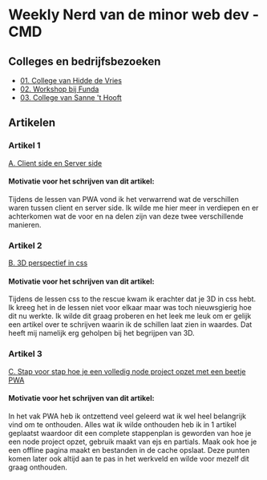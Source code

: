 # Weekly Nerd van de minor web dev - CMD

## Colleges en bedrijfsbezoeken
- [01. College van Hidde de Vries](https://github.com/ManoukK/weekly-nerd-1920/wiki/01.-College-van-Hidde-de-Vries)
- [02. Workshop bij Funda](https://github.com/ManoukK/weekly-nerd-1920/wiki/02.-Workshop-bij-Funda)
- [03. College van Sanne 't Hooft](https://github.com/ManoukK/weekly-nerd-1920/wiki/03.-College-van-Sanne-'t-Hooft)

## Artikelen 

### Artikel 1
[A. Client side en Server side](https://github.com/ManoukK/weekly-nerd-1920/wiki/A.-Client-side-en-Server-side)
#### Motivatie voor het schrijven van dit artikel: 
Tijdens de lessen van PWA vond ik het verwarrend wat de verschillen waren tussen client en server side. Ik wilde me hier meer in verdiepen en er achterkomen wat de voor en na delen zijn van deze twee verschillende manieren. 

### Artikel 2
[B. 3D perspectief in css](https://github.com/ManoukK/weekly-nerd-1920/wiki/B.-3D-perspectief-in-css)
#### Motivatie voor het schrijven van dit artikel: 
Tijdens de lessen css to the rescue kwam ik erachter dat je 3D in css hebt. Ik kreeg het in de lessen niet voor elkaar maar was toch nieuwsgierig hoe dit nu werkte. Ik wilde dit graag proberen en het leek me leuk om er gelijk een artikel over te schrijven waarin ik de schillen laat zien in waardes. Dat heeft mij namelijk erg geholpen bij het begrijpen van 3D. 

### Artikel 3
[C. Stap voor stap hoe je een volledig node project opzet met een beetje PWA](https://github.com/ManoukK/weekly-nerd-1920/wiki/C.-Stap-voor-stap-hoe-je-een-volledig-node-project-opzet-met-een-beetje-PWA)
#### Motivatie voor het schrijven van dit artikel:  
In het vak PWA heb ik ontzettend veel geleerd wat ik wel heel belangrijk vind om te onthouden. Alles wat ik wilde onthouden heb ik in 1 artikel geplaatst waardoor dit een complete stappenplan is geworden van hoe je een node project opzet, gebruik maakt van ejs en partials. Maak ook hoe je een offline pagina maakt en bestanden in de cache opslaat. Deze punten komen later ook altijd aan te pas in het werkveld en wilde voor mezelf dit graag onthouden. 






